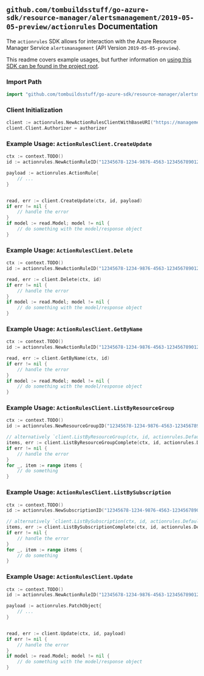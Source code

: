 
## `github.com/tombuildsstuff/go-azure-sdk/resource-manager/alertsmanagement/2019-05-05-preview/actionrules` Documentation

The `actionrules` SDK allows for interaction with the Azure Resource Manager Service `alertsmanagement` (API Version `2019-05-05-preview`).

This readme covers example usages, but further information on [using this SDK can be found in the project root](https://github.com/tombuildsstuff/go-azure-sdk/tree/main/docs).

### Import Path

```go
import "github.com/tombuildsstuff/go-azure-sdk/resource-manager/alertsmanagement/2019-05-05-preview/actionrules"
```


### Client Initialization

```go
client := actionrules.NewActionRulesClientWithBaseURI("https://management.azure.com")
client.Client.Authorizer = authorizer
```


### Example Usage: `ActionRulesClient.CreateUpdate`

```go
ctx := context.TODO()
id := actionrules.NewActionRuleID("12345678-1234-9876-4563-123456789012", "example-resource-group", "actionRuleValue")

payload := actionrules.ActionRule{
	// ...
}


read, err := client.CreateUpdate(ctx, id, payload)
if err != nil {
	// handle the error
}
if model := read.Model; model != nil {
	// do something with the model/response object
}
```


### Example Usage: `ActionRulesClient.Delete`

```go
ctx := context.TODO()
id := actionrules.NewActionRuleID("12345678-1234-9876-4563-123456789012", "example-resource-group", "actionRuleValue")

read, err := client.Delete(ctx, id)
if err != nil {
	// handle the error
}
if model := read.Model; model != nil {
	// do something with the model/response object
}
```


### Example Usage: `ActionRulesClient.GetByName`

```go
ctx := context.TODO()
id := actionrules.NewActionRuleID("12345678-1234-9876-4563-123456789012", "example-resource-group", "actionRuleValue")

read, err := client.GetByName(ctx, id)
if err != nil {
	// handle the error
}
if model := read.Model; model != nil {
	// do something with the model/response object
}
```


### Example Usage: `ActionRulesClient.ListByResourceGroup`

```go
ctx := context.TODO()
id := actionrules.NewResourceGroupID("12345678-1234-9876-4563-123456789012", "example-resource-group")

// alternatively `client.ListByResourceGroup(ctx, id, actionrules.DefaultListByResourceGroupOperationOptions())` can be used to do batched pagination
items, err := client.ListByResourceGroupComplete(ctx, id, actionrules.DefaultListByResourceGroupOperationOptions())
if err != nil {
	// handle the error
}
for _, item := range items {
	// do something
}
```


### Example Usage: `ActionRulesClient.ListBySubscription`

```go
ctx := context.TODO()
id := actionrules.NewSubscriptionID("12345678-1234-9876-4563-123456789012")

// alternatively `client.ListBySubscription(ctx, id, actionrules.DefaultListBySubscriptionOperationOptions())` can be used to do batched pagination
items, err := client.ListBySubscriptionComplete(ctx, id, actionrules.DefaultListBySubscriptionOperationOptions())
if err != nil {
	// handle the error
}
for _, item := range items {
	// do something
}
```


### Example Usage: `ActionRulesClient.Update`

```go
ctx := context.TODO()
id := actionrules.NewActionRuleID("12345678-1234-9876-4563-123456789012", "example-resource-group", "actionRuleValue")

payload := actionrules.PatchObject{
	// ...
}


read, err := client.Update(ctx, id, payload)
if err != nil {
	// handle the error
}
if model := read.Model; model != nil {
	// do something with the model/response object
}
```
